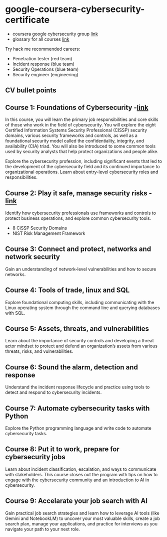 # google-coursera-cybersecurity-certificate

* coursera google cybersecurity group [link](https://www.coursera.support/s/google-cybersecurity-community)
* glossary for all courses [link](https://docs.google.com/document/d/1Feb8pHRY-blnpaLOohds2esd6IWdCIp-ikG7G_omSj4/template/preview?resourcekey=0-YHcAISkCiqGDq5KwO6yNeQ)

Try hack me recommended careers: 

* Penetration tester (red team)
* Incident response (blue team)
* Security Operations (blue team)
* Security engineer (engineering)

## CV bullet points

## Course 1: Foundations of Cybersecurity -[link](https://github.com/hsarfraz/google-coursera-cybersecurity-certificate/tree/main/course%201%3A%20foundations%20of%20cybersecurity)

In this course, you will learn the primary job responsibilities and core skills of those who work in the field of cybersecurity. You will explore the eight Certified Information Systems Security Professional (CISSP) security domains, various security frameworks and controls, as well as a foundational security model called the confidentiality, integrity, and availability (CIA) triad. You will also be introduced to some common tools used by security analysts that help protect organizations and people alike.

Explore the cybersecurity profession, including significant events that led to the development of the cybersecurity field and its continued importance to organizational operations. Learn about entry-level cybersecurity roles and responsibilities.

## Course 2: Play it safe, manage security risks -[link](https://github.com/hsarfraz/google-coursera-cybersecurity-certificate/tree/main/course%202:%20play%20it%20safe,%20manage%20security%20risks)

Identify how cybersecurity professionals use frameworks and controls to protect business operations, and explore common cybersecurity tools.

* 8 CiSSP Security Domains
* NIST Risk Management Framework

## Course 3: Connect and protect, networks and network security

Gain an understanding of network-level vulnerabilities and how to secure networks.

## Course 4: Tools of trade, linux and SQL

Explore foundational computing skills, including communicating with the Linux operating system through the command line and querying databases with SQL.

## Course 5: Assets, threats, and vulnerabilities

Learn about the importance of security controls and developing a threat actor mindset to protect and defend an organization’s assets from various threats, risks, and vulnerabilities.

## Course 6: Sound the alarm, detection and response

Understand the incident response lifecycle and practice using tools to detect and respond to cybersecurity incidents.

## Course 7: Automate cybersecurity tasks with Python

Explore the Python programming language and write code to automate cybersecurity tasks.

## Course 8: Put it to work, prepare for cybersecurity jobs

Learn about incident classification, escalation, and ways to communicate with stakeholders. This course closes out the program with tips on how to engage with the cybersecurity community and an introduction to AI in cybersecurity.

## Course 9: Accelarate your job search with AI

Gain practical job search strategies and learn how to leverage AI tools (like Gemini and NotebookLM) to uncover your most valuable skills, create a job search plan, manage your applications, and practice for interviews as you navigate your path to your next role.

